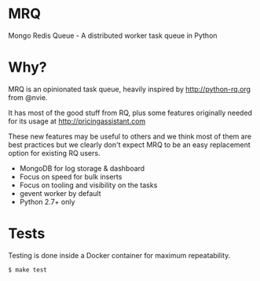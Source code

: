 MRQ
===

Mongo Redis Queue - A distributed worker task queue in Python

Why?
====

MRQ is an opinionated task queue, heavily inspired by http://python-rq.org from @nvie.

It has most of the good stuff from RQ, plus some features originally needed for its usage at http://pricingassistant.com

These new features may be useful to others and we think most of them are best practices but we clearly don't expect MRQ to be an easy replacement option for existing RQ users.

 * MongoDB for log storage & dashboard
 * Focus on speed for bulk inserts
 * Focus on tooling and visibility on the tasks
 * gevent worker by default
 * Python 2.7+ only

Tests
=====

Testing is done inside a Docker container for maximum repeatability.

```
$ make test
```